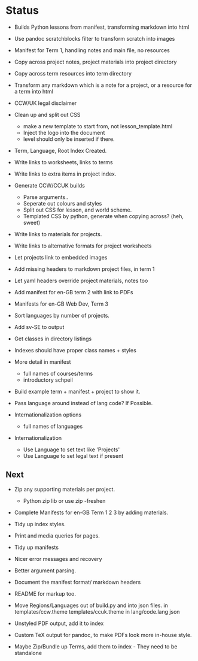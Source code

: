 # Status

- Builds Python lessons from manifest, transforming markdown into html
- Use pandoc scratchblocks filter to transform scratch into images
- Manifest for Term 1, handling notes and main file, no resources
- Copy across project notes, project materials into project directory
- Copy across term resources into term directory
- Transform any markdown which is a note for a project, or a resource for a term into html
- CCW/UK legal disclaimer
- Clean up and split out CSS
    - make a new template to start from, not lesson_template.html
    - Inject the logo into the document
    - level should only be inserted if there.
- Term, Language, Root Index Created.
- Write links to worksheets, links to terms
- Write links to extra items in project index.
- Generate CCW/CCUK builds
    - Parse arguments..
    - Seperate out colours and styles
    - Split out CSS for lesson, and world scheme.
    - Templated CSS by python, generate when copying across? (heh, sweet)
- Write links to materials for projects.
- Write links to alternative formats for project worksheets
- Let projects link to embedded images
- Add missing headers to markdown project files, in term 1
- Let yaml headers override project materials, notes too
- Add manifest for en-GB term 2 with link to PDFs
- Manifests for en-GB Web Dev, Term 3
- Sort languages by number of projects.
- Add sv-SE to output
- Get classes in directory listings
- Indexes should have proper class names + styles
- More detail in manifest
    - full names of courses/terms
    - introductory schpeil
- Build example term + manifest + project to show it.
- Pass language around instead of lang code? If Possible.
- Internationalization options
    - full names of languages

- Internationalization
    - Use Language to set text like 'Projects'
    - Use Language to set legal text if present


## Next

- Zip any supporting materials per project.
    - Python zip lib or use zip -freshen
    
- Complete Manifests for en-GB Term 1 2 3 by adding materials.

- Tidy up index styles.
- Print and media queries for pages.

- Tidy up manifests

- Nicer error messages and recovery
- Better argument parsing.

- Document the manifest format/ markdown headers
- README for markup too.

- Move Regions/Languages out of build.py and into json files.
    in templates/ccw.theme templates/ccuk.theme
    in lang/code.lang json

- Unstyled PDF output, add it to index
- Custom TeX output for pandoc, to make PDFs look more in-house style.
- Maybe Zip/Bundle up Terms, add them to index - They need to be standalone

